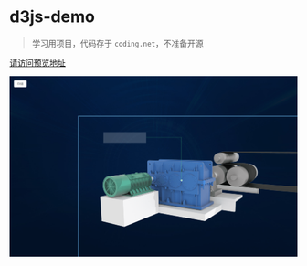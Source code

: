 # d3js-demo

> 学习用项目，代码存于 `coding.net`，不准备开源

[请访问预览地址](https://ooooweeee.github.io/d3js-demo)

![预览图片](./ooooweeee.github.io_d3js-demo_.png)
